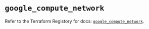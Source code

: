 # `google_compute_network`

Refer to the Terraform Registory for docs: [`google_compute_network`](https://registry.terraform.io/providers/hashicorp/google/4.62.0/docs/resources/compute_network).
